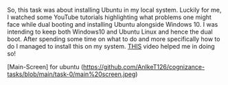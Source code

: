 
So, this task was about installing Ubuntu in my local system. Luckily for me, I  watched some YouTube tutorials highlighting what problems one might face while dual booting and installing Ubuntu alongside Windows 10. I was intending to keep both Windows10 and Ubuntu Linux and hence the dual boot.
After spending some time on what to do and more specifically how to do I managed to install this on my system.
[THIS](https://youtu.be/eHBLDIwKMFE) video helped me in doing so!

[Main-Screen] for ubuntu (https://github.com/AnIkeT126/cognizance-tasks/blob/main/task-0/main%20screen.jpeg)
